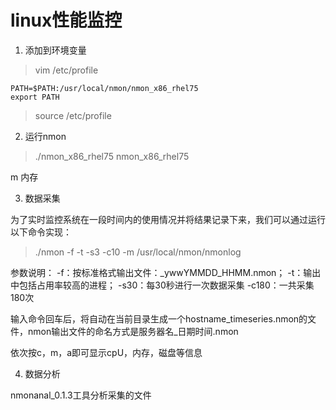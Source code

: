 # linux性能监控

1. 添加到环境变量

> vim /etc/profile 

```shell
PATH=$PATH:/usr/local/nmon/nmon_x86_rhel75
export PATH
```

> source /etc/profile

2. 运行nmon

> ./nmon_x86_rhel75
> nmon_x86_rhel75

m 内存

3. 数据采集

为了实时监控系统在一段时间内的使用情况并将结果记录下来，我们可以通过运行以下命令实现：
> ./nmon -f -t -s3 -c10 -m /usr/local/nmon/nmonlog

参数说明：
-f：按标准格式输出文件：<hostname>_ywwYMMDD_HHMM.nmon；
-t：输出中包括占用率较高的进程；
-s30：每30秒进行一次数据采集
-c180：一共采集180次

输入命令回车后，将自动在当前目录生成一个hostname_timeseries.nmon的文件，nmon输出文件的命名方式是服务器名_日期时间.nmon

依次按c，m，a即可显示cpU，内存，磁盘等信息

4. 数据分析

nmonanal_0.1.3工具分析采集的文件
